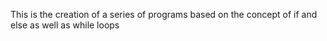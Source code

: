 This is the creation of a series of programs based on the concept of if and else as well as while loops
